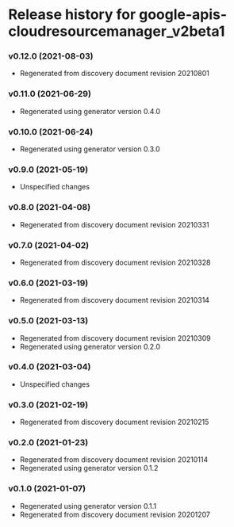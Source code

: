 # Release history for google-apis-cloudresourcemanager_v2beta1

### v0.12.0 (2021-08-03)

* Regenerated from discovery document revision 20210801

### v0.11.0 (2021-06-29)

* Regenerated using generator version 0.4.0

### v0.10.0 (2021-06-24)

* Regenerated using generator version 0.3.0

### v0.9.0 (2021-05-19)

* Unspecified changes

### v0.8.0 (2021-04-08)

* Regenerated from discovery document revision 20210331

### v0.7.0 (2021-04-02)

* Regenerated from discovery document revision 20210328

### v0.6.0 (2021-03-19)

* Regenerated from discovery document revision 20210314

### v0.5.0 (2021-03-13)

* Regenerated from discovery document revision 20210309
* Regenerated using generator version 0.2.0

### v0.4.0 (2021-03-04)

* Unspecified changes

### v0.3.0 (2021-02-19)

* Regenerated from discovery document revision 20210215

### v0.2.0 (2021-01-23)

* Regenerated from discovery document revision 20210114
* Regenerated using generator version 0.1.2

### v0.1.0 (2021-01-07)

* Regenerated using generator version 0.1.1
* Regenerated from discovery document revision 20201207

